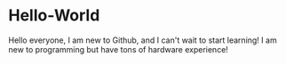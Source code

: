# Hello-World
Hello everyone, I am new to Github, and I can't wait to start learning!
I am new to programming but have tons of hardware experience!
